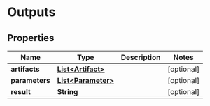 

# Outputs

## Properties

Name | Type | Description | Notes
------------ | ------------- | ------------- | -------------
**artifacts** | [**List&lt;Artifact&gt;**](Artifact.md) |  |  [optional]
**parameters** | [**List&lt;Parameter&gt;**](Parameter.md) |  |  [optional]
**result** | **String** |  |  [optional]




